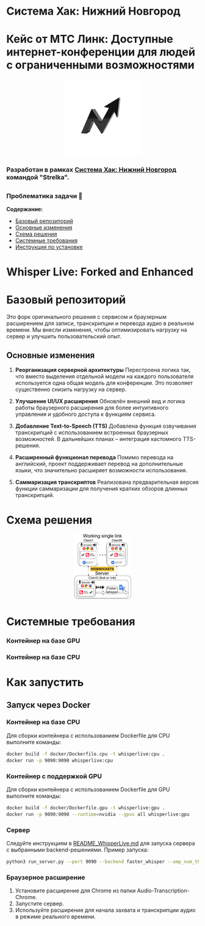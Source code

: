 # Система Хак: Нижний Новгород
# Кейс от МТС Линк: Доступные интернет-конференции для людей с ограниченными возможностями
<a name="readme-top"></a>
<p align="center">  
<img width="40%" src="./images/log.png" alt="banner">
</p>
  <p align="center">
    <!--<h1 align="center">Strelka</h1>-->
  </p>
  <p align="center">
    <p></p>
    <!-- <p><strong>Доступные интернет-конференции для людей с ограниченными возможностями.</strong></p> -->

  </p>
</div>


### Разработан в рамках [Система Хак: Нижний Новгород](https://truetecharena.ru/contests/system-hack-nn#/) командой "Strelka".


## <h3 align="start"><a id="title1">Проблематика задачи 🧐</a></h3>  

**Содержание:**
- [Базовый репозиторий](#title1)
- [Основные изменения](#title2)
- [Схема решения](#title3)
- [Системные требования](#title4)
- [Инструкция по установке](#title5)

# Whisper Live: Forked and Enhanced
# <h1 align="start"><a id="title1">Базовый репозиторий</a></h1>  

Это форк оригинального решения с сервисом и браузерным расширением для записи, транскрипции и перевода аудио в реальном времени. Мы внесли изменения, чтобы оптимизировать нагрузку на сервер и улучшить пользовательский опыт.

## <h2 align="start"><a id="title2">Основные изменения</a></h2> 

1. **Реорганизация серверной архитектуры**
   Перестроена логика так, что вместо выделения отдельной модели на каждого пользователя используется одна общая модель для конференции. Это позволяет существенно снизить нагрузку на сервер.

2. **Улучшение UI/UX расширения**
   Обновлён внешний вид и логика работы браузерного расширения для более интуитивного управления и удобного доступа к функциям сервиса.

3. **Добавление Text-to-Speech (TTS)**
   Добавлена функция озвучивания транскрипций с использованием встроенных браузерных возможностей. В дальнейших планах – интеграция кастомного TTS-решения.

4. **Расширенный функционал перевода**
   Помимо перевода на английский, проект поддерживает перевод на дополнительные языки, что значительно расширяет возможности использования.

5. **Саммаризация транскриптов**
   Реализована предварительная версия функции саммаризации для получения кратких обзоров длинных транскрипций.

# <h1 align="start"><a id="title3">Схема решения</a></h1> 

<a name="readme-top"></a>
<p align="center">  
<img width="30%" src="./images/service.png" alt="banner">
</p>
  <p align="center">
    <!--<h1 align="center">Strelka</h1>-->
  </p>
  <p align="center">
    <p></p>
    <!-- <p><strong>Доступные интернет-конференции для людей с ограниченными возможностями.</strong></p> -->

  </p>
</div>

# <h1 align="start"><a id="title4">Системные требования</a></h1>

### Контейнер на базе GPU

### Контейнер на базе CPU

# <h1 align="start"><a id="title5">Как запустить</a></h1>  
## Запуск через Docker

### Контейнер на базе CPU

Для сборки контейнера с использованием Dockerfile для CPU выполните команды:

```bash
docker build -f docker/Dockerfile.cpu -t whisperlive:cpu .
docker run -p 9090:9090 whisperlive:cpu
```

### Контейнер с поддержкой GPU

Для сборки контейнера с использованием Dockerfile для GPU выполните команды:

```bash
docker build -f docker/Dockerfile.gpu -t whisperlive:gpu .
docker run -p 9090:9090 --runtime=nvidia --gpus all whisperlive:gpu
```

### Сервер

Следуйте инструкциям в [README_WhisperLive.md](README_WhisperLive.md) для запуска сервера с выбранными backend-решениями. Пример запуска:

```bash
python3 run_server.py --port 9090 --backend faster_whisper --omp_num_threads 4
```

### Браузерное расширение

1. Установите расширение для Chrome из папки Audio-Transcription-Chrome.
2. Запустите сервер.
3. Используйте расширение для начала захвата и транскрипции аудио в режиме реального времени.
